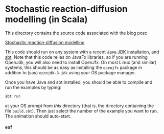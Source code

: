 # Stochastic reaction-diffusion modelling (in Scala)

This directory contains the source code associated with the blog post:

[Stochastic reaction-diffusion modelling](DraftPost.md)

This code should run on any system with a recent [Java JDK](https://www.oracle.com/technetwork/java/javase/downloads/jdk8-downloads-2133151.html) installation, and [sbt](https://www.scala-sbt.org/). Note that this code relies on JavaFx libraries, so if you are running OpenJdk, you will also need to install OpenJfx. On most Linux (and similar) systems, this should be as easy as installing the `openjfx` package in addition to (say) `openjdk-8-jdk` using your OS package manager.

Once you have Java and sbt installed, you should be able to compile and run the examples by typing:
```bash
sbt run
```
at your OS prompt from *this* directory (that is, the directory containing the file `build.sbt`). Then just select the number of the example you want to run. The animation should auto-start.



#### eof


